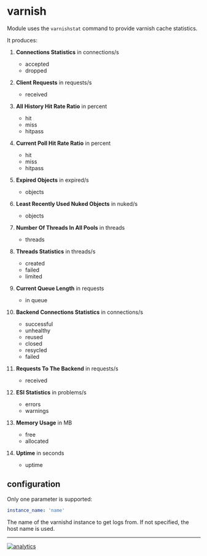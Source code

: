 # varnish

Module uses the `varnishstat` command to provide varnish cache statistics.

It produces:

1.  **Connections Statistics** in connections/s

    -   accepted
    -   dropped

2.  **Client Requests** in requests/s

    -   received

3.  **All History Hit Rate Ratio** in percent

    -   hit
    -   miss
    -   hitpass

4.  **Current Poll Hit Rate Ratio** in percent

    -   hit
    -   miss
    -   hitpass

5.  **Expired Objects** in expired/s

    -   objects

6.  **Least Recently Used Nuked Objects** in nuked/s

    -   objects

7.  **Number Of Threads In All Pools** in threads

    -   threads

8.  **Threads Statistics** in threads/s

    -   created
    -   failed
    -   limited

9.  **Current Queue Length** in requests

    -   in queue

10. **Backend Connections Statistics** in connections/s

    -   successful
    -   unhealthy
    -   reused
    -   closed
    -   resycled
    -   failed

11. **Requests To The Backend** in requests/s

    -   received

12. **ESI Statistics** in problems/s

    -   errors
    -   warnings

13. **Memory Usage** in MB

    -   free
    -   allocated

14. **Uptime** in seconds

    -   uptime

## configuration

Only one parameter is supported:

```yaml
instance_name: 'name'
```

The name of the varnishd instance to get logs from. If not specified, the host name is used.

---

[![analytics](https://www.google-analytics.com/collect?v=1&aip=1&t=pageview&_s=1&ds=github&dr=https%3A%2F%2Fgithub.com%2Fnetdata%2Fnetdata&dl=https%3A%2F%2Fmy-netdata.io%2Fgithub%2Fcollectors%2Fpython.d.plugin%2Fvarnish%2FREADME&_u=MAC~&cid=5792dfd7-8dc4-476b-af31-da2fdb9f93d2&tid=UA-64295674-3)](<>)
